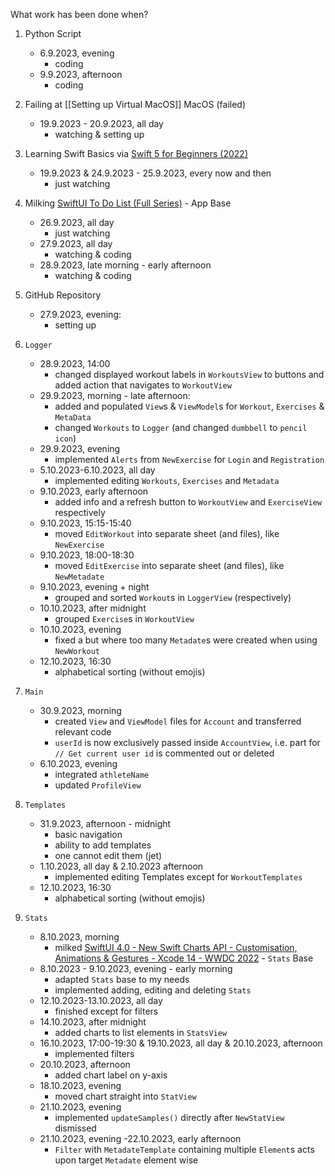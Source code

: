 
What work has been done when?

1. Python Script
	- 6.9.2023, evening
		- coding
	- 9.9.2023, afternoon
		- coding

2. Failing at [[Setting up Virtual MacOS]] MacOS (failed)
	- 19.9.2023 - 20.9.2023, all day
		- watching & setting up
 
3. Learning Swift Basics via [Swift 5 for Beginners (2022)](https://youtube.com/playlist?list=PL5PR3UyfTWvfacnfUsvNcxIiKIgidNRoW&si=F1IycRae6POyywqs)
	- 19.9.2023 & 24.9.2023 - 25.9.2023, every now and then
		- just watching

4. Milking [SwiftUI To Do List (Full Series)](https://youtube.com/playlist?list=PL5PR3UyfTWvei-pKlZN7d8r-0tHCK1EKE&si=dcfatP-yG6ez_5cW)  - App Base
	- 26.9.2023, all day
		- just watching
	- 27.9.2023, all day
		- watching & coding
	 - 28.9.2023, late morning - early afternoon
		- watching & coding

5. GitHub Repository
	- 27.9.2023, evening:
		- setting up

6. `Logger`
	- 28.9.2023, 14:00
		- changed displayed workout labels in `WorkoutsView` to buttons and added action that navigates to `WorkoutView`
	- 29.9.2023, morning - late afternoon:
		- added and populated `View`s & `ViewModel`s for `Workout`, `Exercises` & `MetaData`
		- changed `Workouts` to `Logger` (and changed `dumbbell` to `pencil icon`)
	- 29.9.2023, evening
		- implemented `Alerts` from `NewExercise` for `Login` and `Registration`
	- 5.10.2023-6.10.2023, all day
		- implemented editing `Workouts`, `Exercises` and `Metadata`
	- 9.10.2023, early afternoon
		- added info and a refresh button to `WorkoutView` and `ExerciseView` respectively
	- 9.10.2023, 15:15-15:40
		- moved `EditWorkout` into separate sheet (and files), like `NewExercise`
	- 9.10.2023, 18:00-18:30
		- moved `EditExercise` into separate sheet (and files), like `NewMetadate`
	- 9.10.2023, evening + night
		- grouped and sorted `Workout`s in `LoggerView` (respectively)
	- 10.10.2023, after midnight
		- grouped `Exercise`s in `WorkoutView`
	- 10.10.2023, evening
		- fixed a but where too many `Metadate`s were created when using `NewWorkout`
	- 12.10.2023, 16:30
		- alphabetical sorting (without emojis)

7. `Main`
	- 30.9.2023, morning
		- created `View` and `ViewModel` files for `Account` and transferred relevant code
		- `userId` is now exclusively passed inside `AccountView`, i.e. part for `// Get current user id` is commented out or deleted
	- 6.10.2023, evening
		- integrated `athleteName`
		- updated `ProfileView`

8. `Templates`
	- 31.9.2023, afternoon - midnight
		- basic navigation
		- ability to add templates
		- one cannot edit them (jet)
	- 1.10.2023, all day & 2.10.2023 afternoon
		- implemented editing Templates except for `WorkoutTemplates`
	- 12.10.2023, 16:30
		- alphabetical sorting (without emojis)

9. `Stats`
	- 8.10.2023, morning
		- milked [SwiftUI 4.0 - New Swift Charts API - Customisation, Animations & Gestures - Xcode 14 - WWDC 2022](https://youtu.be/xS-fGYDD0qk?si=nl76TYboCmM90sXi) - `Stats` Base
	- 8.10.2023 - 9.10.2023, evening - early morning
		- adapted `Stats` base to my needs
		- implemented adding, editing and deleting `Stats`
	- 12.10.2023-13.10.2023, all day
		- finished except for filters
	- 14.10.2023, after midnight
		- added charts to list elements in `StatsView`
	- 16.10.2023, 17:00-19:30 & 19.10.2023, all day & 20.10.2023, afternoon
		- implemented filters
	- 20.10.2023, afternoon
		- added chart label on y-axis
	- 18.10.2023, evening
		- moved chart straight into `StatView`
	- 21.10.2023, evening
		- implemented `updateSamples()` directly after `NewStatView` dismissed
	- 21.10.2023, evening -22.10.2023, early afternoon
		- `Filter` with `MetadateTemplate` containing multiple `Element`s acts upon target `Metadate` element wise